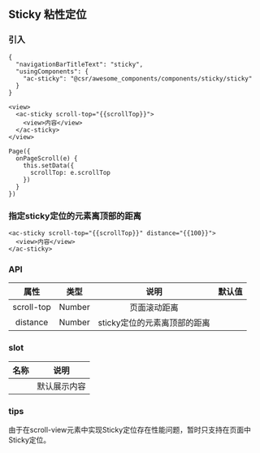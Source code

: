 ## Sticky 粘性定位

### 引入

```
{
  "navigationBarTitleText": "sticky",
  "usingComponents": {
    "ac-sticky": "@csr/awesome_components/components/sticky/sticky"
  }
}

<view>
  <ac-sticky scroll-top="{{scrollTop}}">
    <view>内容</view>
  </ac-sticky>
</view>

Page({
  onPageScroll(e) {
    this.setData({
      scrollTop: e.scrollTop
    })
  }
})
```

### 指定sticky定位的元素离顶部的距离

```
<ac-sticky scroll-top="{{scrollTop}}" distance="{{100}}">
  <view>内容</view>
</ac-sticky>
```

### API
| 属性 | 类型 | 说明 | 默认值 |
| :---: | :----: | :----: | :----: |
| scroll-top | Number | 页面滚动距离 |
| distance | Number | sticky定位的元素离顶部的距离 |

### slot

| 名称 | 说明 |
| :---: | :----: |
|  | 默认展示内容 |


### tips
由于在scroll-view元素中实现Sticky定位存在性能问题，暂时只支持在页面中Sticky定位。
